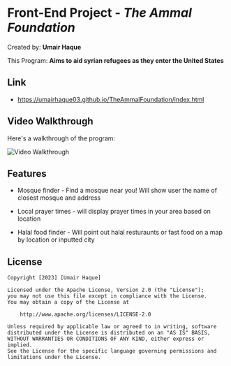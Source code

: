 # Front-End Project - *The Ammal Foundation*

Created by: **Umair Haque**

This Program: **Aims to aid syrian refugees as they enter the United States**

## Link

- https://umairhaque03.github.io/TheAmmalFoundation/index.html

## Video Walkthrough

Here's a walkthrough of the program:

<img src='walkthrough.gif' title='Video Walkthrough' width='' alt='Video Walkthrough' />


## Features
 
- Mosque finder - Find a mosque near you! Will show user the name of closest mosque and address

- Local prayer times - will display prayer times in your area based on location

- Halal food finder - Will point out halal resturaunts or fast food on a map by location or inputted city


## License

    Copyright [2023] [Umair Haque]

    Licensed under the Apache License, Version 2.0 (the "License");
    you may not use this file except in compliance with the License.
    You may obtain a copy of the License at

        http://www.apache.org/licenses/LICENSE-2.0

    Unless required by applicable law or agreed to in writing, software
    distributed under the License is distributed on an "AS IS" BASIS,
    WITHOUT WARRANTIES OR CONDITIONS OF ANY KIND, either express or implied.
    See the License for the specific language governing permissions and
    limitations under the License.
